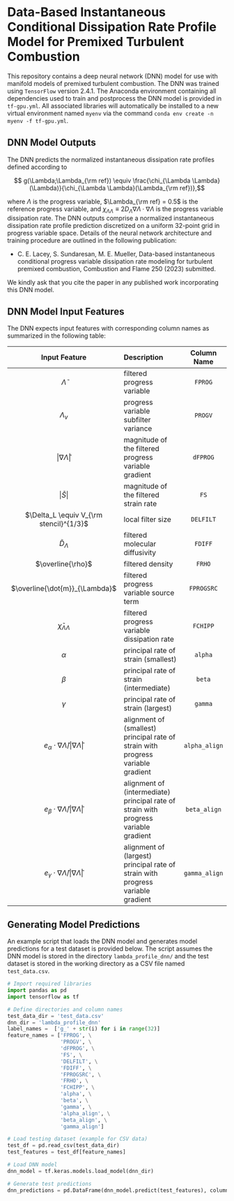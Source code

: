 # Data-Based Instantaneous Conditional Dissipation Rate Profile Model for Premixed Turbulent Combustion

This repository contains a deep neural network (DNN) model for use with manifold models of premixed turbulent combustion. The DNN was trained using ```TensorFlow``` version 2.4.1. The Anaconda environment containing all dependencies used to train and postprocess the DNN model is provided in ```tf-gpu.yml```. All associated libraries will automatically be installed to a new virtual environment named ```myenv``` via the command ```conda env create -n myenv -f tf-gpu.yml```.


## DNN Model Outputs

The DNN predicts the normalized instantaneous dissipation rate profiles defined according to

$$ g(\Lambda;\Lambda_{\rm ref}) \equiv \frac{\chi_{\Lambda \Lambda}(\Lambda)}{\chi_{\Lambda \Lambda}(\Lambda_{\rm ref})},$$

where $\Lambda$ is the progress variable, $\Lambda_{\rm ref} = 0.5$ is the reference progress variable, and $\chi_{\Lambda \Lambda} \equiv 2 D_{\Lambda} \nabla \Lambda \cdot \nabla \Lambda$ is the progress variable dissipation rate. The DNN outputs comprise a normalized instantaneous dissipation rate profile prediction discretized on a uniform 32-point grid in progress variable space. Details of the neural network architecture and training procedure are outlined in the following publication:

- C. E. Lacey, S. Sundaresan, M. E. Mueller, Data-based instantaneous conditional progress variable dissipation rate modeling for turbulent premixed combustion, Combustion and Flame 250 (2023) submitted.

We kindly ask that you cite the paper in any published work incorporating this DNN model.


## DNN Model Input Features

The DNN expects input features with corresponding column names as summarized in the following table:

| Input Feature | Description | Column Name   |
| :---:         |    :----   |        :---:   |
|   $\widetilde{\Lambda}$            | filtered progress variable                  |    ```FPROG```   |
|     $\Lambda_v$          | progress variable subfilter variance        |    ```PROGV```   |
|       $\lvert \nabla \widetilde \Lambda \rvert$        | magnitude of the filtered progress variable gradient                 |    ```dFPROG```  |
|        $\lvert \widetilde S \rvert$       | magnitude of the filtered strain rate        |    ```FS```      |
|        $\Delta_L \equiv V_{\rm stencil}^{1/3}$       | local filter size                 |    ```DELFILT``` |
|       $\widetilde{D}_{\Lambda}$        | filtered molecular diffusivity        |    ```FDIFF```   |
|       $\overline{\rho}$        | filtered density        |    ```FRHO```   |
|      $\overline{\dot{m}}_{\Lambda}$         | filtered progress variable source term                  |    ```FPROGSRC```|
|      $\widetilde \chi_{\Lambda \Lambda}$         | filtered progress variable dissipation rate       |    ```FCHIPP```  |
|      $\alpha$         | principal rate of strain (smallest)                 |    ```alpha```   |
|       $\beta$        | principal rate of strain (intermediate)        |    ```beta```    |
|      $\gamma$         | principal rate of strain (largest)                  |    ```gamma```   |
|        $e_{\alpha}\cdot \nabla \widetilde{\Lambda}/\lvert \nabla \widetilde{\Lambda}\rvert$       | alignment of (smallest) principal rate of strain with progress variable gradient        |    ```alpha_align```   |
|       $e_{\beta}\cdot \nabla \widetilde{\Lambda}/\lvert \nabla \widetilde{\Lambda}\rvert$        | alignment of (intermediate) principal rate of strain with progress variable gradient                  |    ```beta_align```    |
|       $e_{\gamma}\cdot \nabla \widetilde{\Lambda}/\lvert \nabla \widetilde{\Lambda}\rvert$        | alignment of (largest) principal rate of strain with progress variable gradient        |    ```gamma_align```   |


## Generating Model Predictions

An example script that loads the DNN model and generates model predictions for a test dataset is provided below. The script assumes the DNN model is stored in the directory ```lambda_profile_dnn/``` and the test dataset is stored in the working directory as a CSV file named ```test_data.csv```.

```python
# Import required libraries
import pandas as pd
import tensorflow as tf

# Define directories and column names
test_data_dir = 'test_data.csv'
dnn_dir = 'lambda_profile_dnn'
label_names =  ['g_' + str(i) for i in range(32)]
feature_names = ['FPROG', \
                 'PROGV', \
                 'dFPROG', \
                 'FS', \
                 'DELFILT', \
                 'FDIFF', \
                 'FPROGSRC', \
                 'FRHO', \
                 'FCHIPP', \
                 'alpha', \
                 'beta', \
                 'gamma', \
                 'alpha_align', \
                 'beta_align', \
                 'gamma_align']

# Load testing dataset (example for CSV data)
test_df = pd.read_csv(test_data_dir)
test_features = test_df[feature_names]

# Load DNN model
dnn_model = tf.keras.models.load_model(dnn_dir)

# Generate test predictions
dnn_predictions = pd.DataFrame(dnn_model.predict(test_features), columns=label_names)

```
